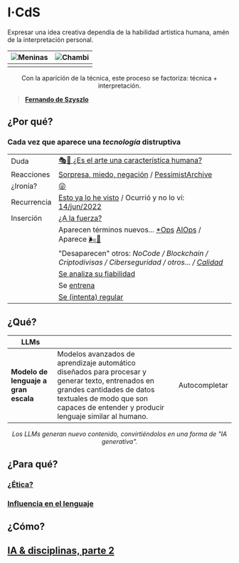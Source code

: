 # I·CdS

Expresar una idea creativa dependía de la habilidad artística humana, amén de la interpretación personal.

<div align=center>

|![Meninas](https://teoriadelarte.com/wp-content/uploads/2023/12/Las-Meninas-Velazquez.jpg)|![Chambi](https://www.tvperu.gob.pe/sites/default/files/web/2023/u-78/martin_chambi_ofrenda_a_la_tierra_lauramarca_1925_-_1935_ocongate_quispicanchi_cusco.jpg)|
|-|-|
|||

Con la aparición de la técnica, este proceso se factoriza: técnica + interpretación.

</div>

> **[Fernando de Szyszlo](https://youtu.be/-Rp5I5H4MAk?si=zue1RWIgpKntcWum&t=439)**

## ¿Por qué?

### Cada vez que aparece una *tecnología* distruptiva

<div align=center>

|||
|-|-|
|Duda|[🎭🎨 ¿Es el arte una característica humana?](https://twitter.com/Culture_Crit/status/1689685381283815435)|
Reacciones|[Sorpresa, miedo, negación](https://docs.google.com/presentation/d/1UscAlHfjGgg4pPzz_p0V1eX18R74DRlvTtMXsbLVtI0/edit?usp=sharing) / [PessimistArchive](https://pessimistsarchive.org/)
¿Ironía?|[😜](/documentos/imagenes/publicidadGPT.jpeg)
Recurrencia|[Esto ya lo he visto](olvidarPasado.md) / Ocurrió y no lo ví: [14/jun/2022](https://timesofindia.indiatimes.com/business/international-business/full-transcript-google-ai-bots-interview-that-convinced-engineer-it-was-sentient/articleshow/92178185.cms)
Inserción|[¿A la fuerza?](/documentos/imagenes/modelosUML/5mas5mas5.svg)
||Aparecen términos nuevos... [*Ops](xOps.md) [AIOps](aiops.md) / Aparece [🌬️💨](💨.md)
||"Desaparecen" otros: *NoCode / Blockchain / Criptodivisas / Ciberseguridad / otros...* */ [Calidad](calidadAI.md)*
||[Se analiza su fiabilidad](/documentos/casosDeUso/fiabilidad.md) 
||Se [entrena](/documentos/entrenamiento.md) 
|| [Se (intenta) regular](/documentos/etica@AI.md)

</div>

## ¿Qué?

<div align=center>

|LLMs|||
|-|-|-|
|**Modelo de lenguaje a gran escala**|Modelos avanzados de aprendizaje automático diseñados para procesar y generar texto, entrenados en grandes cantidades de datos textuales de modo que son capaces de entender y producir lenguaje similar al humano.|Autocompletar|

*Los LLMs generan nuevo contenido, convirtiéndolos en una forma de "IA generativa".*

</div>

## ¿Para qué?

### [¿Ética?](/documentos/casosDeUso/dilemaEtico.md)

### [Influencia en el lenguaje](/documentos/casosDeUso/influenciaLLMsLenguaje.md)

## ¿Cómo?

## [IA & disciplinas, parte 2](/documentos/matrizBidireccional.md)